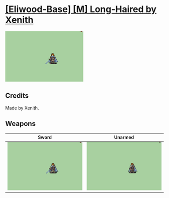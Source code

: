 # [\[Eliwood-Base\] \[M\] Long-Haired by Xenith](./)

<img src="./1.%20Sword/Sword_000.png" alt="[Eliwood-Base] [M] Long-Haired by Xenith standing" />

## Credits

Made by Xenith.

## Weapons


|Sword |Unarmed |
|  :---: | :---: |
| <img alt="Sword animation" src="./1.%20Sword/Sword.gif" /> | <img alt="Unarmed animation" src="./8.%20Unarmed/Unarmed.gif" /> |
